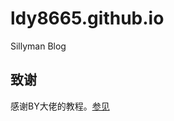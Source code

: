 # ldy8665.github.io
Sillyman Blog
## 致谢
感谢BY大佬的教程。[参见](https://www.jianshu.com/p/e68fba58f75c#Rename)
